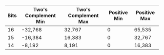 

| Bits | Two's Complement Min | Two's Complement Max | Positive Min | Positive Max |
|------|----------------------|----------------------|--------------|--------------|
| 16   | -32,768              | 32,767               | 0            | 65,535      |
| 15   | -16,384              | 16,383               | 0            | 32,767      |
| 14   | -8,192               | 8,191                | 0            | 16,383      |
